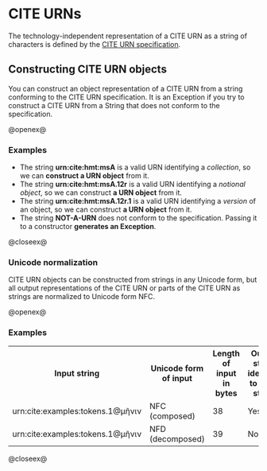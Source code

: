 # CITE URNs #

The technology-independent representation of a CITE URN as a string of characters is defined by the [CITE URN specification](http://cite-architecture.github.io/citeurn_spec/). 

## Constructing CITE URN objects ##


You can construct an object representation of a CITE URN from a string conforming to the CITE URN specification. It is an Exception if you try to construct a CITE URN from a String that does not conform to the specification.

@openex@

### Examples ###


- The string <strong concordion:set="#coll">urn:cite:hmt:msA</strong> is a valid URN identifying a *collection*, so we can  <strong concordion:assertTrue="isValid(#coll)">construct a URN object</strong> from it.
- The string <strong concordion:set="#urn">urn:cite:hmt:msA.12r</strong> 
is a valid URN identifying a *notional object*, so we can construct <strong concordion:assertTrue="isValid(#urn)">a URN object</strong> from it.
- The string <strong concordion:set="#vers">urn:cite:hmt:msA.12r.1</strong> 
is a valid URN identifying a *version* of an object, so we can construct <strong concordion:assertTrue="isValid(#vers)">a URN object</strong> from it.
- The string <strong concordion:set="#bogus">NOT-A-URN</strong> does not conform to the specification.  Passing it to a constructor <strong concordion:assertFalse="isValid(#bogus)">generates an Exception</strong>.



@closeex@


### Unicode normalization

CITE URN objects can be constructed from strings in any Unicode form, but all output representations of the CITE URN or parts of the CITE URN as strings are normalized to Unicode form NFC.

@openex@

### Examples ###



<table>
<tr>
<th>Input string</th>
<th>Unicode form of input</th>
<th>Length of input in bytes</th>
<th>Output string identical to input string</th>
</tr>


<tr>
<td concordion:set="#srcStr1">urn:cite:examples:tokens.1@μῆνιν</td>
<td concordion:assertEquals="uForm(#srcStr1)">NFC (composed)</td>
<td concordion:assertEquals="getBytes(#srcStr1)">38</td>
<td concordion:assertTrue="matchesOutput(#srcStr1)">Yes</td>
</tr>

<tr>
<td concordion:set="#srcStr2">urn:cite:examples:tokens.1@μῆνιν</td>
<td concordion:assertEquals="uForm(#srcStr2)">NFD (decomposed)</td>
<td concordion:assertEquals="getBytes(#srcStr2)">39</td>
<td concordion:assertFalse="matchesOutput(#srcStr2)">No</td>

</tr>


</table>




@closeex@

